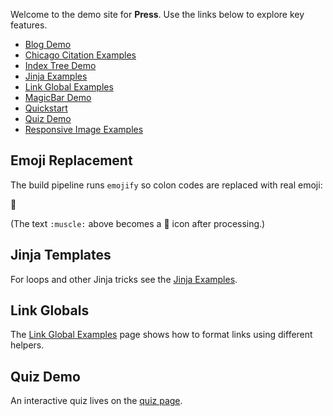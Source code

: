 Welcome to the demo site for **Press**. Use the links below to explore key
features.

- [Blog Demo](examples/blog/index.md)
- [Chicago Citation Examples](examples/chicago-citations.md)
- [Index Tree Demo](examples/indextree/index.md)
- [Jinja Examples](examples/jinja.md)
- [Link Global Examples](examples/link-globals.md)
- [MagicBar Demo](magicbar/index.md)
- [Quickstart](quickstart.md)
- [Quiz Demo](quiz/index.md)
- [Responsive Image Examples](examples/responsive-images.md)

## Emoji Replacement

The build pipeline runs `emojify` so colon codes are replaced with real emoji:

:muscle:

(The text `:muscle:` above becomes a 💪 icon after processing.)

## Jinja Templates

For loops and other Jinja tricks see the [Jinja Examples](examples/jinja.md).

## Link Globals

The [Link Global Examples](examples/link-globals.md) page shows how to format
links using different helpers.

## Quiz Demo

An interactive quiz lives on the [quiz page](quiz/index.md).
